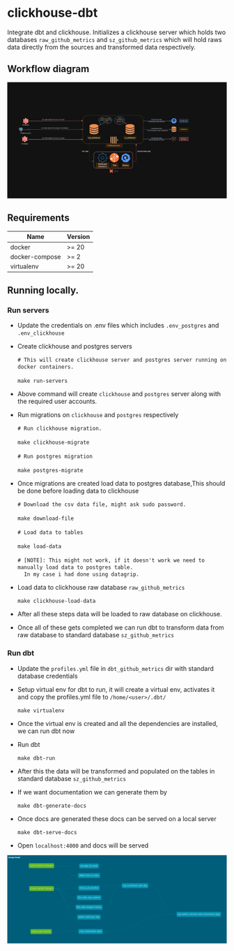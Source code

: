 # clickhouse-dbt

Integrate dbt and clickhouse. Initializes a clickhouse server which holds two databases `raw_github_metrics` and `sz_github_metrics` which will hold raws data directly from the sources and transformed data respectively.

## Workflow diagram

![Architecture Diagram](assets/assets.png)

## Requirements

| Name           | Version |
| -------------- | ------- |
| docker         | >= 20   |
| docker-compose | >= 2    |
| virtualenv     | >= 20   |

## Running locally.

### Run servers

- Update the credentials on .env files which includes `.env_postgres` and `.env_clickhouse`
- Create clickhouse and postgres servers

  ```
  # This will create clickhouse server and postgres server running on docker containers.

  make run-servers
  ```

- Above command will create `clickhouse` and `postgres` server along with the
  required user accounts.

- Run migrations on `clickhouse` and `postgres` respectively

  ```
  # Run clickhouse migration.

  make clickhouse-migrate

  # Run postgres migration

  make postgres-migrate
  ```

- Once migrations are created load data to postgres database,This should be done before loading data to clickhouse

  ```
  # Download the csv data file, might ask sudo password.

  make download-file

  # Load data to tables

  make load-data

  # [NOTE]: This might not work, if it doesn't work we need to manually load data to postgres table.
    In my case i had done using datagrip.
  ```

- Load data to clickhouse raw database `raw_github_metrics`
  ```
  make clickhouse-load-data
  ```
- After all these steps data will be loaded to raw database on clickhouse.
- Once all of these gets completed we can run dbt to transform data from raw database to standard database `sz_github_metrics`

### Run dbt

- Update the `profiles.yml` file in `dbt_github_metrics` dir with standard database credentials
- Setup virtual env for dbt to run, it will create a virtual env, activates it and copy the profiles.yml file to `/home/<user>/.dbt/`
  ```
  make virtualenv
  ```
- Once the virtual env is created and all the dependencies are installed, we can run dbt now

- Run dbt
  ```
  make dbt-run
  ```
- After this the data will be transformed and populated on the tables in standard database `sz_github_metrics`

- If we want documentation we can generate them by
  ```
  make dbt-generate-docs
  ```
- Once docs are generated these docs can be served on a local server
  ```
  make dbt-serve-docs
  ```
- Open `localhost:4000` and docs will be served

![Architecture Diagram](assets/assets2.png)
